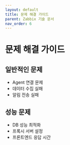 ```yaml
---
layout: default
title: 문제 해결 가이드
parent: Zabbix 기술 문서
nav_order: 6
---
```


# 문제 해결 가이드

## 일반적인 문제
- Agent 연결 문제
- 데이터 수집 실패
- 알림 전송 실패

## 성능 문제
- DB 성능 최적화
- 프록시 서버 설정
- 프론트엔드 응답 시간